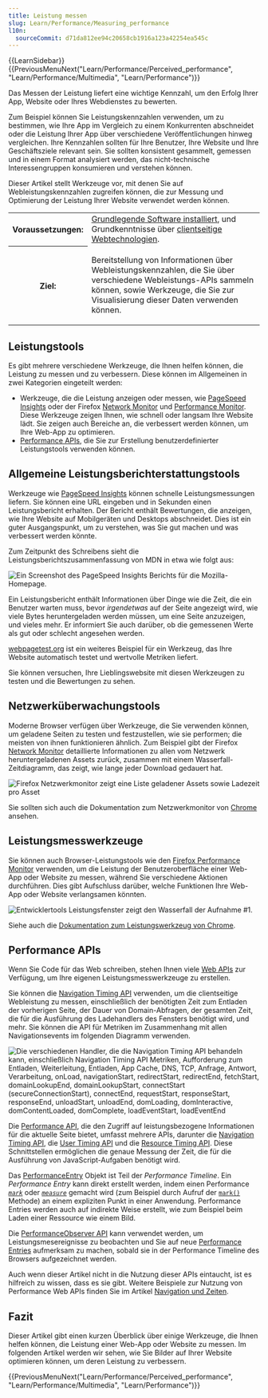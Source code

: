 ```yaml
---
title: Leistung messen
slug: Learn/Performance/Measuring_performance
l10n:
  sourceCommit: d71da812ee94c20658cb1916a123a42254ea545c
---
```


{{LearnSidebar}} {{PreviousMenuNext("Learn/Performance/Perceived_performance", "Learn/Performance/Multimedia", "Learn/Performance")}}

Das Messen der Leistung liefert eine wichtige Kennzahl, um den Erfolg Ihrer App, Website oder Ihres Webdienstes zu bewerten.

Zum Beispiel können Sie Leistungskennzahlen verwenden, um zu bestimmen, wie Ihre App im Vergleich zu einem Konkurrenten abschneidet oder die Leistung Ihrer App über verschiedene Veröffentlichungen hinweg vergleichen. Ihre Kennzahlen sollten für Ihre Benutzer, Ihre Website und Ihre Geschäftsziele relevant sein. Sie sollten konsistent gesammelt, gemessen und in einem Format analysiert werden, das nicht-technische Interessengruppen konsumieren und verstehen können.

Dieser Artikel stellt Werkzeuge vor, mit denen Sie auf Webleistungskennzahlen zugreifen können, die zur Messung und Optimierung der Leistung Ihrer Website verwendet werden können.

<table>
  <tbody>
    <tr>
      <th scope="row">Voraussetzungen:</th>
      <td>
        <a
          href="/de/docs/Learn/Getting_started_with_the_web/Installing_basic_software"
          >Grundlegende Software installiert</a
        >, und Grundkenntnisse über
        <a href="/de/docs/Learn/Getting_started_with_the_web"
          >clientseitige Webtechnologien</a
        >.
      </td>
    </tr>
    <tr>
      <th scope="row">Ziel:</th>
      <td>
        <p>
          Bereitstellung von Informationen über Webleistungskennzahlen, die Sie über verschiedene Webleistungs-APIs sammeln können, sowie Werkzeuge, die Sie zur Visualisierung dieser Daten verwenden können.
        </p>
      </td>
    </tr>
  </tbody>
</table>

## Leistungstools

Es gibt mehrere verschiedene Werkzeuge, die Ihnen helfen können, die Leistung zu messen und zu verbessern. Diese können im Allgemeinen in zwei Kategorien eingeteilt werden:

- Werkzeuge, die die Leistung anzeigen oder messen, wie [PageSpeed Insights](https://pagespeed.web.dev/) oder der Firefox [Network Monitor](https://firefox-source-docs.mozilla.org/devtools-user/network_monitor/index.html) und [Performance Monitor](https://firefox-source-docs.mozilla.org/devtools-user/performance/index.html). Diese Werkzeuge zeigen Ihnen, wie schnell oder langsam Ihre Website lädt. Sie zeigen auch Bereiche an, die verbessert werden können, um Ihre Web-App zu optimieren.
- [Performance APIs](/de/docs/Web/API/Performance_API), die Sie zur Erstellung benutzerdefinierter Leistungstools verwenden können.

## Allgemeine Leistungsberichterstattungstools

Werkzeuge wie [PageSpeed Insights](https://pagespeed.web.dev/) können schnelle Leistungsmessungen liefern. Sie können eine URL eingeben und in Sekunden einen Leistungsbericht erhalten. Der Bericht enthält Bewertungen, die anzeigen, wie Ihre Website auf Mobilgeräten und Desktops abschneidet. Dies ist ein guter Ausgangspunkt, um zu verstehen, was Sie gut machen und was verbessert werden könnte.

Zum Zeitpunkt des Schreibens sieht die Leistungsberichtszusammenfassung von MDN in etwa wie folgt aus:

![Ein Screenshot des PageSpeed Insights Berichts für die Mozilla-Homepage.](pagespeed-insight-mozilla-homepage.png)

Ein Leistungsbericht enthält Informationen über Dinge wie die Zeit, die ein Benutzer warten muss, bevor _irgendetwas_ auf der Seite angezeigt wird, wie viele Bytes heruntergeladen werden müssen, um eine Seite anzuzeigen, und vieles mehr. Er informiert Sie auch darüber, ob die gemessenen Werte als gut oder schlecht angesehen werden.

[webpagetest.org](https://www.webpagetest.org/) ist ein weiteres Beispiel für ein Werkzeug, das Ihre Website automatisch testet und wertvolle Metriken liefert.

Sie können versuchen, Ihre Lieblingswebsite mit diesen Werkzeugen zu testen und die Bewertungen zu sehen.

## Netzwerküberwachungstools

Moderne Browser verfügen über Werkzeuge, die Sie verwenden können, um geladene Seiten zu testen und festzustellen, wie sie performen; die meisten von ihnen funktionieren ähnlich. Zum Beispiel gibt der Firefox [Network Monitor](https://firefox-source-docs.mozilla.org/devtools-user/network_monitor/index.html) detaillierte Informationen zu allen vom Netzwerk heruntergeladenen Assets zurück, zusammen mit einem Wasserfall-Zeitdiagramm, das zeigt, wie lange jeder Download gedauert hat.

![Firefox Netzwerkmonitor zeigt eine Liste geladener Assets sowie Ladezeit pro Asset](network-monitor.png)

Sie sollten sich auch die Dokumentation zum Netzwerkmonitor von [Chrome](https://developer.chrome.com/docs/devtools/network/) ansehen.

## Leistungsmesswerkzeuge

Sie können auch Browser-Leistungstools wie den [Firefox Performance Monitor](https://firefox-source-docs.mozilla.org/devtools-user/performance/index.html) verwenden, um die Leistung der Benutzeroberfläche einer Web-App oder Website zu messen, während Sie verschiedene Aktionen durchführen. Dies gibt Aufschluss darüber, welche Funktionen Ihre Web-App oder Website verlangsamen könnten.

![Entwicklertools Leistungsfenster zeigt den Wasserfall der Aufnahme #1.](perf-monitor.png)

Siehe auch die [Dokumentation zum Leistungswerkzeug von Chrome](https://developer.chrome.com/docs/devtools/performance/).

## Performance APIs

Wenn Sie Code für das Web schreiben, stehen Ihnen viele [Web APIs](/de/docs/Web/API) zur Verfügung, um Ihre eigenen Leistungsmesswerkzeuge zu erstellen.

Sie können die [Navigation Timing API](/de/docs/Web/API/Performance_API/Navigation_timing) verwenden, um die clientseitige Webleistung zu messen, einschließlich der benötigten Zeit zum Entladen der vorherigen Seite, der Dauer von Domain-Abfragen, der gesamten Zeit, die für die Ausführung des Ladehandlers des Fensters benötigt wird, und mehr. Sie können die API für Metriken im Zusammenhang mit allen Navigationsevents im folgenden Diagramm verwenden.

![Die verschiedenen Handler, die die Navigation Timing API behandeln kann, einschließlich Navigation Timing API Metriken, Aufforderung zum Entladen, Weiterleitung, Entladen, App Cache, DNS, TCP, Anfrage, Antwort, Verarbeitung, onLoad, navigationStart, redirectStart, redirectEnd, fetchStart, domainLookupEnd, domainLookupStart, connectStart (secureConnectionStart), connectEnd, requestStart, responseStart, responseEnd, unloadStart, unloadEnd, domLoading, domInteractive, domContentLoaded, domComplete, loadEventStart, loadEventEnd](navigationtimingapi.jpg)

Die [Performance API](/de/docs/Web/API/Performance_API), die den Zugriff auf leistungsbezogene Informationen für die aktuelle Seite bietet, umfasst mehrere APIs, darunter die [Navigation Timing API](/de/docs/Web/API/Performance_API/Navigation_timing), die [User Timing API](/de/docs/Web/API/Performance_API/User_timing) und die [Resource Timing API](/de/docs/Web/API/Performance_API/Resource_timing). Diese Schnittstellen ermöglichen die genaue Messung der Zeit, die für die Ausführung von JavaScript-Aufgaben benötigt wird.

Das [PerformanceEntry](/de/docs/Web/API/PerformanceEntry) Objekt ist Teil der _Performance Timeline_. Ein _Performance Entry_ kann direkt erstellt werden, indem einen Performance _[`mark`](/de/docs/Web/API/PerformanceMark)_ oder _[`measure`](/de/docs/Web/API/PerformanceMeasure)_ gemacht wird (zum Beispiel durch Aufruf der [`mark()`](/de/docs/Web/API/Performance/mark) Methode) an einem expliziten Punkt in einer Anwendung. Performance Entries werden auch auf indirekte Weise erstellt, wie zum Beispiel beim Laden einer Ressource wie einem Bild.

Die [PerformanceObserver API](/de/docs/Web/API/PerformanceObserver) kann verwendet werden, um Leistungsmesereignisse zu beobachten und Sie auf neue [Performance Entries](/de/docs/Web/API/PerformanceEntry) aufmerksam zu machen, sobald sie in der Performance Timeline des Browsers aufgezeichnet werden.

Auch wenn dieser Artikel nicht in die Nutzung dieser APIs eintaucht, ist es hilfreich zu wissen, dass es sie gibt. Weitere Beispiele zur Nutzung von Performance Web APIs finden Sie im Artikel [Navigation und Zeiten](/de/docs/Web/Performance/Navigation_and_resource_timings).

## Fazit

Dieser Artikel gibt einen kurzen Überblick über einige Werkzeuge, die Ihnen helfen können, die Leistung einer Web-App oder Website zu messen. Im folgenden Artikel werden wir sehen, wie Sie Bilder auf Ihrer Website optimieren können, um deren Leistung zu verbessern.

{{PreviousMenuNext("Learn/Performance/Perceived_performance", "Learn/Performance/Multimedia", "Learn/Performance")}}
